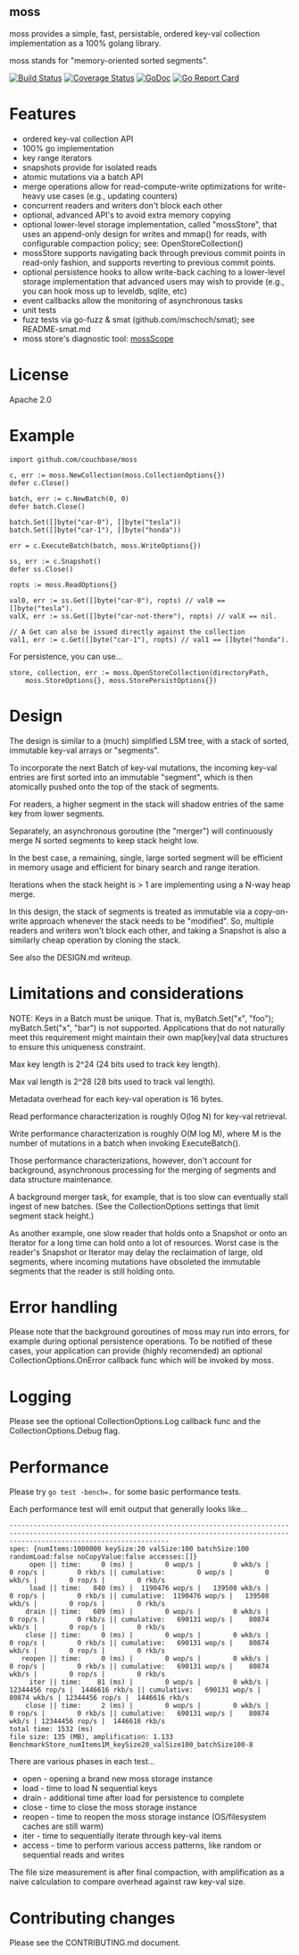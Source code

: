 moss
----

moss provides a simple, fast, persistable, ordered key-val collection
implementation as a 100% golang library.

moss stands for "memory-oriented sorted segments".

[![Build Status](https://travis-ci.org/couchbase/moss.svg?branch=master)](https://travis-ci.org/couchbase/moss) [![Coverage Status](https://coveralls.io/repos/github/couchbase/moss/badge.svg?branch=master)](https://coveralls.io/github/couchbase/moss?branch=master) [![GoDoc](https://godoc.org/github.com/couchbase/moss?status.svg)](https://godoc.org/github.com/couchbase/moss) [![Go Report Card](https://goreportcard.com/badge/github.com/couchbase/moss)](https://goreportcard.com/report/github.com/couchbase/moss)

Features
========

* ordered key-val collection API
* 100% go implementation
* key range iterators
* snapshots provide for isolated reads
* atomic mutations via a batch API
* merge operations allow for read-compute-write optimizations
  for write-heavy use cases (e.g., updating counters)
* concurrent readers and writers don't block each other
* optional, advanced API's to avoid extra memory copying
* optional lower-level storage implementation, called "mossStore",
  that uses an append-only design for writes and mmap() for reads,
  with configurable compaction policy; see: OpenStoreCollection()
* mossStore supports navigating back through previous commit points in
  read-only fashion, and supports reverting to previous commit points.
* optional persistence hooks to allow write-back caching to a
  lower-level storage implementation that advanced users may wish to
  provide (e.g., you can hook moss up to leveldb, sqlite, etc)
* event callbacks allow the monitoring of asynchronous tasks
* unit tests
* fuzz tests via go-fuzz & smat (github.com/mschoch/smat);
  see README-smat.md
* moss store's diagnostic tool: [mossScope](https://github.com/couchbase/mossScope)

License
=======

Apache 2.0

Example
=======

    import github.com/couchbase/moss

    c, err := moss.NewCollection(moss.CollectionOptions{})
    defer c.Close()

    batch, err := c.NewBatch(0, 0)
    defer batch.Close()

    batch.Set([]byte("car-0"), []byte("tesla"))
    batch.Set([]byte("car-1"), []byte("honda"))

    err = c.ExecuteBatch(batch, moss.WriteOptions{})

    ss, err := c.Snapshot()
    defer ss.Close()

    ropts := moss.ReadOptions{}

    val0, err := ss.Get([]byte("car-0"), ropts) // val0 == []byte("tesla").
    valX, err := ss.Get([]byte("car-not-there"), ropts) // valX == nil.

    // A Get can also be issued directly against the collection
    val1, err := c.Get([]byte("car-1"), ropts) // val1 == []byte("honda").

For persistence, you can use...

    store, collection, err := moss.OpenStoreCollection(directoryPath,
        moss.StoreOptions{}, moss.StorePersistOptions{})

Design
======

The design is similar to a (much) simplified LSM tree, with a stack of
sorted, immutable key-val arrays or "segments".

To incorporate the next Batch of key-val mutations, the incoming
key-val entries are first sorted into an immutable "segment", which is
then atomically pushed onto the top of the stack of segments.

For readers, a higher segment in the stack will shadow entries of the
same key from lower segments.

Separately, an asynchronous goroutine (the "merger") will continuously
merge N sorted segments to keep stack height low.

In the best case, a remaining, single, large sorted segment will be
efficient in memory usage and efficient for binary search and range
iteration.

Iterations when the stack height is > 1 are implementing using a N-way
heap merge.

In this design, the stack of segments is treated as immutable via a
copy-on-write approach whenever the stack needs to be "modified".  So,
multiple readers and writers won't block each other, and taking a
Snapshot is also a similarly cheap operation by cloning the stack.

See also the DESIGN.md writeup.

Limitations and considerations
==============================

NOTE: Keys in a Batch must be unique.  That is, myBatch.Set("x",
"foo"); myBatch.Set("x", "bar") is not supported.  Applications that
do not naturally meet this requirement might maintain their own
map[key]val data structures to ensure this uniqueness constraint.

Max key length is 2^24 (24 bits used to track key length).

Max val length is 2^28 (28 bits used to track val length).

Metadata overhead for each key-val operation is 16 bytes.

Read performance characterization is roughly O(log N) for key-val
retrieval.

Write performance characterization is roughly O(M log M), where M is
the number of mutations in a batch when invoking ExecuteBatch().

Those performance characterizations, however, don't account for
background, asynchronous processing for the merging of segments and
data structure maintenance.

A background merger task, for example, that is too slow can eventually
stall ingest of new batches.  (See the CollectionOptions settings that
limit segment stack height.)

As another example, one slow reader that holds onto a Snapshot or onto
an Iterator for a long time can hold onto a lot of resources.  Worst
case is the reader's Snapshot or Iterator may delay the reclaimation
of large, old segments, where incoming mutations have obsoleted the
immutable segments that the reader is still holding onto.

Error handling
==============

Please note that the background goroutines of moss may run into
errors, for example during optional persistence operations.  To be
notified of these cases, your application can provide (highly
recomended) an optional CollectionOptions.OnError callback func which
will be invoked by moss.

Logging
=======

Please see the optional CollectionOptions.Log callback func and the
CollectionOptions.Debug flag.

Performance
===========

Please try `go test -bench=.` for some basic performance tests.

Each performance test will emit output that generally looks like...

    ------------------------------------------------------------------------------------------------------------------------------------------------------------------------------------
    spec: {numItems:1000000 keySize:20 valSize:100 batchSize:100 randomLoad:false noCopyValue:false accesses:[]}
         open || time:     0 (ms) |        0 wop/s |        0 wkb/s |        0 rop/s |        0 rkb/s || cumulative:        0 wop/s |        0 wkb/s |        0 rop/s |        0 rkb/s
         load || time:   840 (ms) |  1190476 wop/s |   139508 wkb/s |        0 rop/s |        0 rkb/s || cumulative:  1190476 wop/s |   139508 wkb/s |        0 rop/s |        0 rkb/s
        drain || time:   609 (ms) |        0 wop/s |        0 wkb/s |        0 rop/s |        0 rkb/s || cumulative:   690131 wop/s |    80874 wkb/s |        0 rop/s |        0 rkb/s
        close || time:     0 (ms) |        0 wop/s |        0 wkb/s |        0 rop/s |        0 rkb/s || cumulative:   690131 wop/s |    80874 wkb/s |        0 rop/s |        0 rkb/s
       reopen || time:     0 (ms) |        0 wop/s |        0 wkb/s |        0 rop/s |        0 rkb/s || cumulative:   690131 wop/s |    80874 wkb/s |        0 rop/s |        0 rkb/s
         iter || time:    81 (ms) |        0 wop/s |        0 wkb/s | 12344456 rop/s |  1446616 rkb/s || cumulative:   690131 wop/s |    80874 wkb/s | 12344456 rop/s |  1446616 rkb/s
        close || time:     2 (ms) |        0 wop/s |        0 wkb/s |        0 rop/s |        0 rkb/s || cumulative:   690131 wop/s |    80874 wkb/s | 12344456 rop/s |  1446616 rkb/s
    total time: 1532 (ms)
    file size: 135 (MB), amplification: 1.133
    BenchmarkStore_numItems1M_keySize20_valSize100_batchSize100-8

There are various phases in each test...

* open - opening a brand new moss storage instance
* load - time to load N sequential keys
* drain - additional time after load for persistence to complete
* close - time to close the moss storage instance
* reopen - time to reopen the moss storage instance (OS/filesystem caches are still warm)
* iter - time to sequentially iterate through key-val items
* access - time to perform various access patterns, like random or sequential reads and writes

The file size measurement is after final compaction, with
amplification as a naive calculation to compare overhead against raw
key-val size.

Contributing changes
====================

Please see the CONTRIBUTING.md document.

